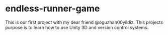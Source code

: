 # endless-runner-game
This is our first project with my dear friend @oguzhan00yildiz. This projects purpose is to learn how to use Unity 3D and version control systems.
